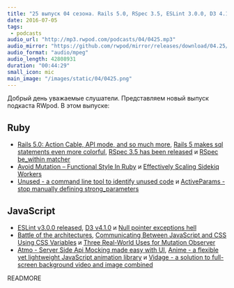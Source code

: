 ```yaml
---
title: "25 выпуск 04 сезона. Rails 5.0, RSpec 3.5, ESLint 3.0.0, D3 4.1.0, Unused, Null pointer exceptions hell и прочее"
date: 2016-07-05
tags:
 - podcasts
audio_url: "http://mp3.rwpod.com/podcasts/04/0425.mp3"
audio_mirror: "https://github.com/rwpod/mirror/releases/download/04.25/0425.mp3"
audio_format: "audio/mpeg"
audio_length: 42808931
duration: "00:44:29"
small_icon: mic
main_image: "/images/static/04/0425.png"
---
```


Добрый день уважаемые слушатели. Представляем новый выпуск подкаста RWpod. В этом выпуске:

## Ruby

 - [Rails 5.0: Action Cable, API mode, and so much more](http://weblog.rubyonrails.org/2016/6/30/Rails-5-0-final/), [Rails 5 makes sql statements even more colorful](http://blog.bigbinary.com/2016/06/27/rails-5-makes-sql-statements-even-more-colorful.html), [RSpec 3.5 has been released](http://rspec.info/blog/2016/07/rspec-3-5-has-been-released/) и [RSpec be_within matcher](http://www.eq8.eu/blogs/27-rspec-be_within-matcher)
 - [Avoid Mutation – Functional Style In Ruby](http://www.rubypigeon.com/posts/avoid-mutation-functional-style-in-ruby/) и [Effectively Scaling Sidekiq Workers](http://sorentwo.com/2016/06/28/effectively-scaling-sidekiq-workers.html)
 - [Unused - a command line tool to identify unused code](https://unused.codes/) и [ActiveParams - stop manually defining strong_parameters](https://github.com/choonkeat/active_params)

## JavaScript

 - [ESLint v3.0.0 released](http://eslint.org/blog/2016/07/eslint-v3.0.0-released), [D3 v4.1.0](https://github.com/d3/d3/releases/tag/v4.1.0) и [Null pointer exceptions hell](http://dobegin.com/npe-hell/)
 - [Battle of the architectures](https://medium.com/@marianojmiguel/battle-of-the-architectures-30c512d542a4), [Communicating Between JavaScript and CSS Using CSS Variables](https://eager.io/blog/communicating-between-javascript-and-css-with-css-variables/) и [Three Real-World Uses for Mutation Observer](https://eager.io/blog/three-real-world-use-cases-for-mutation-observer/)
 - [Atmo - Server Side Api Mocking made easy with UI](https://github.com/Raathigesh/Atmo), [Anime - a flexible yet lightweight JavaScript animation library](http://anime-js.com/) и [Vidage - a solution to full-screen background video and image combined](https://dvlden.github.io/Vidage/)


READMORE
